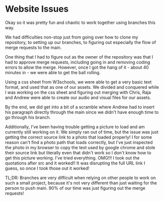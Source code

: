 # Website Issues

Okay so it was pretty fun and chaotic to work together using branches this way.

We had difficulties non-stop just from going over how to clone my repository, to setting up our branches, to figuring out especially the flow of merge requests to the main.

One thing that I had to figure out as the owner of the repository was that I had to approve merge requests, including going in and removing coding errors to allow the merge. However, once I got the hang of it - about 40 minutes in - we were able to get the ball rolling.

Using a css sheet from W3schools, we were able to get a very basic text format, and used that as one of our assets. We divided and conquered while I was working on the css sheet and figuring out merging with Chris, Raja and Andrew were able to create our audio and visual files for our assets.

By the end, we did get into a bit of a scramble where Andrew had to insert his paragraph directly through the main since we didn't have enough time to go through his branch.

Additionally, I've been having trouble getting a picture to load and am currently still working on it. We simply ran out of time, but the issue was just getting the correct source link to a photo that loaded properly! I for some reason can't find a photo path that loads correctly, but I've just inspected the photo in my browser to copy the text used by google chrome and stole their source link but literally even that didn't work so I don't know how to get this picture working. I've tried everything. OMG!!! I took out the quotations after src and it worked!! It was disrupting the full URL link I guess, so once I took those out it worked! 

TL;DR:
Branches are very difficult when relying on other people to work on such a small project, because it's not very different than just waiting for the person to push main. 90% of our time was just figuring out the merge requests!
